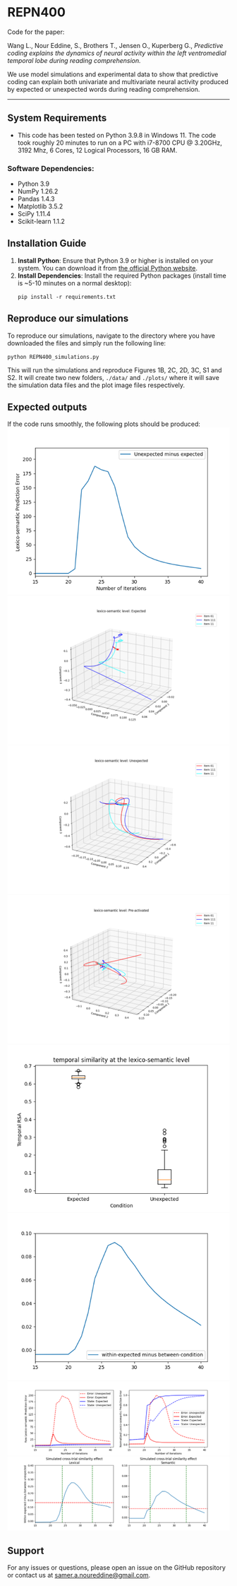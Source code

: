 # REPN400
Code for the paper:

Wang L., Nour Eddine, S., Brothers T., Jensen O., Kuperberg G., _Predictive coding explains the dynamics of neural activity within the left ventromedial temporal lobe during reading comprehension._

We use model simulations and experimental data to show that predictive coding can explain both univariate and multivariate neural activity produced by expected or unexpected words during reading comprehension.

---

## System Requirements

- This code has been tested on Python 3.9.8 in Windows 11. The code took roughly 20 minutes to run on a PC with i7-8700 CPU @ 3.20GHz, 3192 Mhz, 6 Cores, 12 Logical Processors, 16 GB RAM. 

### Software Dependencies:
- Python 3.9
- NumPy 1.26.2
- Pandas 1.4.3
- Matplotlib 3.5.2
- SciPy 1.11.4
- Scikit-learn 1.1.2

## Installation Guide
1. **Install Python**: Ensure that Python 3.9 or higher is installed on your system. You can download it from [the official Python website](https://www.python.org/downloads/).
2. **Install Dependencies**: Install the required Python packages (install time is ~5-10 minutes on a normal desktop):
   ```
   pip install -r requirements.txt
   ```

## Reproduce our simulations
To reproduce our simulations, navigate to the directory where you have downloaded the files and simply run the following line:
   ```
   python REPN400_simulations.py
   ```
   This will run the simulations and reproduce Figures 1B, 2C, 2D, 3C, S1 and S2. It will create two new folders, `./data/` and `./plots/` where it will save the simulation data files and the plot image files respectively.
## Expected outputs
If the code runs smoothly, the following plots should be produced:
![Fig1B](https://github.com/samer-noureddine/REPN400/blob/main/precomputed_plots/Fig1B_univariate_summed_lexsem_diff.png?raw=true)
![Fig2C](https://github.com/samer-noureddine/REPN400/blob/main/precomputed_plots/Fig2C_separatewindows_post_exp_lexsem.png?raw=true)
![Fig2C](https://github.com/samer-noureddine/REPN400/blob/main/precomputed_plots/Fig2C_separatewindows_post_unexp_lexsem.png?raw=true)
![Fig2C](https://github.com/samer-noureddine/REPN400/blob/main/precomputed_plots/Fig2C_separatewindows_pre_lexsem.png?raw=true)
![Fig2D](https://github.com/samer-noureddine/REPN400/blob/main/precomputed_plots/Fig2D_tempRSA_boxplot_lexsem_fullspace.png?raw=true)
![Fig3C](https://github.com/samer-noureddine/REPN400/blob/main/precomputed_plots/Fig3C_spatRSA_summed_lexsem_dif.png?raw=true)
![FigS1](https://github.com/samer-noureddine/REPN400/blob/main/precomputed_plots/FigS1_univariate_summed_lexsem_raw.png?raw=true)
![FigS2](https://github.com/samer-noureddine/REPN400/blob/main/precomputed_plots/FigS2_spatRSA_summed_lex_and_sem_dif.png?raw=true)


## Support
For any issues or questions, please open an issue on the GitHub repository or contact us at [samer.a.noureddine@gmail.com](mailto:samer.a.noureddine@gmail.com).
